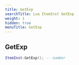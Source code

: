 ```yaml
---
title: GetExp
searchTitle: Lua ItemInst GetExp
weight: 1
hidden: true
menuTitle: GetExp
---
```

## GetExp
```lua
ItemInst:GetExp(); -- number
```